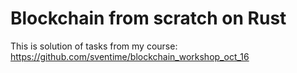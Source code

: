 # Blockchain from scratch on Rust

This is solution of tasks from my course: https://github.com/sventime/blockchain_workshop_oct_16
